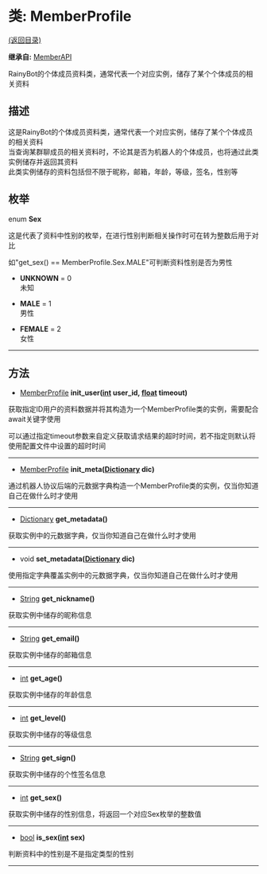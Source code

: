 # 类: MemberProfile  
[(返回目录)](README.md)  
  
**继承自:** [MemberAPI](MemberAPI.md)  
  
RainyBot的个体成员资料类，通常代表一个对应实例，储存了某个个体成员的相关资料  
  
## 描述  
  
这是RainyBot的个体成员资料类，通常代表一个对应实例，储存了某个个体成员的相关资料   
当查询某群聊成员的相关资料时，不论其是否为机器人的个体成员，也将通过此类实例储存并返回其资料   
此类实例储存的资料包括但不限于昵称，邮箱，年龄，等级，签名，性别等  
  
## 枚举  
  
enum **Sex**  
  
这是代表了资料中性别的枚举，在进行性别判断相关操作时可在转为整数后用于对比   
  
如"get_sex() == MemberProfile.Sex.MALE"可判断资料性别是否为男性  
  
- **UNKNOWN** = 0  
未知  
  
- **MALE** = 1  
男性  
  
- **FEMALE** = 2  
女性  
  
---  
  
## 方法 
  
- [MemberProfile](MemberProfile.md) **init_user([int](https://docs.godotengine.org/en/latest/classes/class_int.html) user_id, [float](https://docs.godotengine.org/en/latest/classes/class_float.html) timeout)**  
  
获取指定ID用户的资料数据并将其构造为一个MemberProfile类的实例，需要配合await关键字使用   
  
可以通过指定timeout参数来自定义获取请求结果的超时时间，若不指定则默认将使用配置文件中设置的超时时间  
  
---  
  
- [MemberProfile](MemberProfile.md) **init_meta([Dictionary](https://docs.godotengine.org/en/latest/classes/class_dictionary.html) dic)**  
  
通过机器人协议后端的元数据字典构造一个MemberProfile类的实例，仅当你知道自己在做什么时才使用  
  
---  
  
- [Dictionary](https://docs.godotengine.org/en/latest/classes/class_dictionary.html) **get_metadata()**  
  
获取实例中的元数据字典，仅当你知道自己在做什么时才使用  
  
---  
  
- void **set_metadata([Dictionary](https://docs.godotengine.org/en/latest/classes/class_dictionary.html) dic)**  
  
使用指定字典覆盖实例中的元数据字典，仅当你知道自己在做什么时才使用  
  
---  
  
- [String](https://docs.godotengine.org/en/latest/classes/class_string.html) **get_nickname()**  
  
获取实例中储存的昵称信息  
  
---  
  
- [String](https://docs.godotengine.org/en/latest/classes/class_string.html) **get_email()**  
  
获取实例中储存的邮箱信息  
  
---  
  
- [int](https://docs.godotengine.org/en/latest/classes/class_int.html) **get_age()**  
  
获取实例中储存的年龄信息  
  
---  
  
- [int](https://docs.godotengine.org/en/latest/classes/class_int.html) **get_level()**  
  
获取实例中储存的等级信息  
  
---  
  
- [String](https://docs.godotengine.org/en/latest/classes/class_string.html) **get_sign()**  
  
获取实例中储存的个性签名信息  
  
---  
  
- [int](https://docs.godotengine.org/en/latest/classes/class_int.html) **get_sex()**  
  
获取实例中储存的性别信息，将返回一个对应Sex枚举的整数值  
  
---  
  
- [bool](https://docs.godotengine.org/en/latest/classes/class_bool.html) **is_sex([int](https://docs.godotengine.org/en/latest/classes/class_int.html) sex)**  
  
判断资料中的性别是不是指定类型的性别  
  
---  
  

